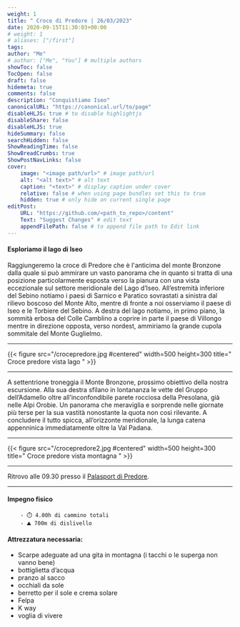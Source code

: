 ```yaml
---
weight: 1
title: " Croce di Predore | 26/03/2023"
date: 2020-09-15T11:30:03+00:00
# weight: 1
# aliases: ["/first"]
tags: 
author: "Me"
# author: ["Me", "You"] # multiple authors
showToc: false
TocOpen: false
draft: false
hidemeta: true
comments: false
description: "Conquistiamo Iseo"
canonicalURL: "https://canonical.url/to/page"
disableHLJS: true # to disable highlightjs
disableShare: false
disableHLJS: true
hideSummary: false
searchHidden: false
ShowReadingTime: false
ShowBreadCrumbs: true
ShowPostNavLinks: false 
cover:
    image: "<image path/url>" # image path/url
    alt: "<alt text>" # alt text
    caption: "<text>" # display caption under cover
    relative: false # when using page bundles set this to true
    hidden: true # only hide on current single page
editPost:
    URL: "https://github.com/<path_to_repo>/content"
    Text: "Suggest Changes" # edit text
    appendFilePath: false # to append file path to Edit link
---
```




#### Esploriamo il lago di Iseo  

<!--more--> 

Raggiungeremo la croce di Predore che è l'anticima del monte Bronzone dalla quale si può ammirare un vasto panorama che in quanto 
si tratta di una posizione particolarmente esposta verso la pianura con una vista eccezionale sul settore meridionale del Lago 
d’Iseo. 
All’estremità inferiore del Sebino notiamo i paesi di Sarnico e Paratico sovrastati a sinistra dal rilievo boscoso del Monte 
Alto, mentre di fronte a noi osserviamo il paese di Iseo e le Torbiere del Sebino. 
A destra del lago notiamo, in primo piano, la sommità erbosa del Colle Camblino a coprire in parte il paese di Villongo mentre in 
direzione opposta, verso nordest, ammiriamo la grande cupola sommitale del Monte Guglielmo. 


---

{{< figure src="/crocepredore.jpg #centered" width=500 height=300 title=" Croce predore vista lago " >}}

---

A settentrione troneggia il Monte Bronzone, prossimo obiettivo della nostra escursione. Alla sua destra sfilano in lontananza le 
vette del Gruppo dell’Adamello oltre all’inconfondibile parete rocciosa della Presolana, già nelle Alpi Orobie. Un panorama che 
meraviglia e sorprende nelle giornate più terse per la sua vastità nonostante la quota non così rilevante. A concludere il tutto 
spicca, all’orizzonte meridionale, la lunga catena appenninica immediatamente oltre la Val Padana.

---

{{< figure src="/crocepredore2.jpg #centered" width=500 height=300 title=" Croce predore vista montagna " >}}

---

Ritrovo alle 09.30 presso il  [Palasport di Predore](https://goo.gl/maps/c1Ndr6FsByYNBJ268). 


--- 
#### Impegno fisico

        - ⏱️ 4.00h di cammino totali 
        - ⛰️ 700m di dislivello 


#### Attrezzatura necessaria:  
- Scarpe adeguate ad una gita in montagna (i tacchi o le superga non vanno bene)
- bottiglietta d’acqua 
- pranzo al sacco 
- occhiali da sole
- berretto per il sole e crema solare
- Felpa 
- K way
- voglia di vivere 